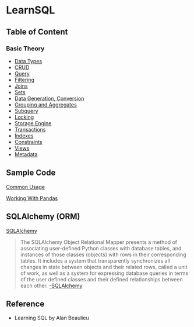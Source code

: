 # LearnSQL

## Table of Content

### Basic Theory

- [Data Types](./Notes/DataTypes.md)
- [CRUD](./Notes/CRUD.md)
- [Query](./Notes/Query.md)
- [Filtering](./Notes/Filtering.md)
- [Joins](./Notes/Joins.md)
- [Sets](./Notes/Sets.md)
- [Data Generation, Conversion](./Notes/DataGenerationConversion.md)
- [Grouping and Aggregates](./Notes/GroupingAggregation.md)
- [Subquery](./Notes/Subquery.md)
- [Locking](./Notes/Locking.md)
- [Storage Engine](./Notes/StorageEngine.md)
- [Transactions](./Notes/Transactions.md)
- [Indexes](Notes/Indexes.md)
- [Constraints](./Notes/Constraints.md)
- [Views](./Notes/Views.md)
- [Metadata](./Notes/Metadata.md)

## Sample Code

[Common Usage](./Notes/common-usage.md)

[Working With Pandas](./Notes/pandas.ipynb)

## SQLAlchemy (ORM)

[SQLAlchemy](https://www.sqlalchemy.org/)

> The SQLAlchemy Object Relational Mapper presents a method of associating user-defined Python classes with database tables, and instances of those classes (objects) with rows in their corresponding tables.
> It includes a system that transparently synchronizes all changes in state between objects and their related rows, called a unit of work, as well as a system for expressing database queries in terms of the user defined classes and their defined relationships between each other. [-SQLAlchemy](https://docs.sqlalchemy.org/en/13/orm/tutorial.html)

## Reference

- Learning SQL by Alan Beaulieu
